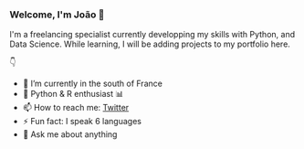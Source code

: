 ### Welcome, I'm João 👋

I'm a freelancing specialist currently developping my skills with Python, and Data Science. 
While learning, I will be adding projects to my portfolio here. 

:point_down:

* 🔭 I’m currently in the south of France
* 🐍 Python & R enthusiast 📊
* 📫 How to reach me: [Twitter](https://www.google.com/jo_grammer)
* ⚡ Fun fact: I speak 6 languages
* 💬 Ask me about anything


<!--
**jo-grammer/jo-grammer** is a ✨ _special_ ✨ repository because its `README.md` (this file) appears on your GitHub profile.
